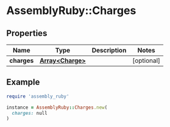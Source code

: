 # AssemblyRuby::Charges

## Properties

| Name | Type | Description | Notes |
| ---- | ---- | ----------- | ----- |
| **charges** | [**Array&lt;Charge&gt;**](Charge.md) |  | [optional] |

## Example

```ruby
require 'assembly_ruby'

instance = AssemblyRuby::Charges.new(
  charges: null
)
```

